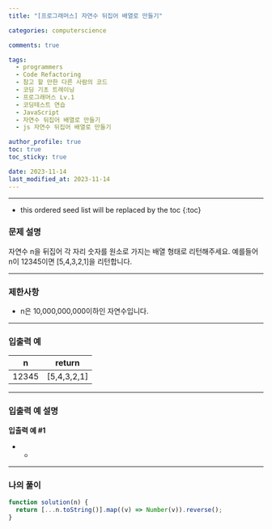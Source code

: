 ```yaml
---
title: "[프로그래머스] 자연수 뒤집어 배열로 만들기"

categories: computerscience

comments: true

tags:
  - programmers
  - Code Refactoring
  - 참고 할 만한 다른 사람의 코드
  - 코딩 기초 트레이닝
  - 프로그래머스 Lv.1
  - 코딩테스트 연습
  - JavaScript
  - 자연수 뒤집어 배열로 만들기
  - js 자연수 뒤집어 배열로 만들기

author_profile: true
toc: true
toc_sticky: true

date: 2023-11-14
last_modified_at: 2023-11-14
---
```


---

<!-- prettier-ignore -->
* this ordered seed list will be replaced by the toc 
{:toc}

### 문제 설명

자연수 n을 뒤집어 각 자리 숫자를 원소로 가지는 배열 형태로 리턴해주세요. 예를들어 n이 12345이면 [5,4,3,2,1]을 리턴합니다.

---

### 제한사항

- n은 10,000,000,000이하인 자연수입니다.

---

### 입출력 예

| n     | return      |
| ----- | ----------- |
| 12345 | [5,4,3,2,1] |

---

### 입출력 예 설명

**입출력 예 #1**

- -

---

### 나의 풀이

```jsx
function solution(n) {
  return [...n.toString()].map((v) => Number(v)).reverse();
}
```
